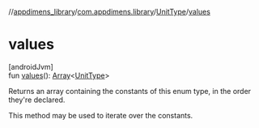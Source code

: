 //[appdimens_library](../../../index.md)/[com.appdimens.library](../index.md)/[UnitType](index.md)/[values](values.md)

# values

[androidJvm]\
fun [values](values.md)(): [Array](https://kotlinlang.org/api/core/kotlin-stdlib/kotlin/-array/index.html)&lt;[UnitType](index.md)&gt;

Returns an array containing the constants of this enum type, in the order they're declared.

This method may be used to iterate over the constants.